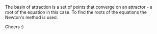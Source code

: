 The basin of attraction is a set of points that converge on an attractor - a root of the equation in this case.
To find the roots of the equations the Newton's method is used.

Cheers :)

